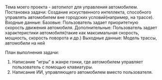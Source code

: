 Тема моего проекта - автопилот для управления автомобилем.
Постановка задачи:
  Создание искуственного интеллекта, способного управлять автомобилем вне городских условий(например, на трассе).
  Входные данные:
    Базовые: Пользователь задает приоритетную скорость движения автомобиля.
    Дополнительные: Пользователь задает характеристики автомобиля(такие как максимальная скорость, мощность, скорость                                                                                                      поворота и др.)
  Выходные данные:
    Модель трассы, автомобили на ней
    
План выполнения задачи:
  1. Написание "игры" в жанре гонки, где автомобилем управляет пользователь с помощью клавиатуры.
  2. Написание ИИ, управляющего автомобилем вместо пользователя.
